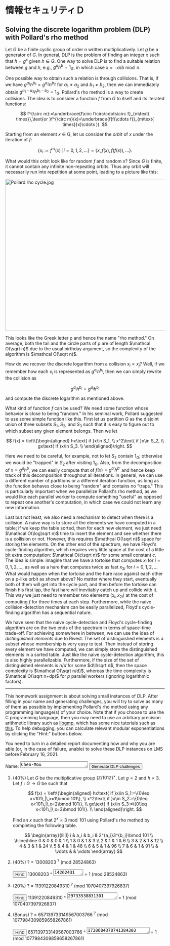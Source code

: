 # 情報セキュリティＤ

## Solving the discrete logarithm problem (DLP) with Pollard's rho method

Let $G$ be a finite cyclic group of order n written multiplicatively.  Let $g$
be a generator of $G$.  In general, DLP is the problem of finding an integer $x$
such that $h=g^x$ given $h\in G$.  One way to solve DLP is to find a suitable
relation between $g$ and $h$, e.g., $g^ah^b=1_G$, in which case $x=−a/b\bmod n$.

One possible way to obtain such a relation is through collisions.  That is, if
we have $g^{a_1}h^{b_1}=g^{a_2}h^{b_2}$ for $a_1\neq a_2$ and $b_1\neq b_2$,
then we can immediately obtain $g^{a_1−a_2}h^{b_1−b_2}=1_G$.  Pollard's rho
method is a way to create collisions.  The idea is to consider a function $f$
from $G$ to itself and its iterated functions:

$$ f^{\circ m}:=\underbrace{f\circ f\circ\cdots\circ f}_{m\text{
times}},\text{or }f^{\circ m}(x)=\underbrace{f(f(\cdots f(}_{m\text{
times}}x)\cdots )). $$

Starting from an element $x$ ∈ G, let us consider the *orbit* of $x$ under the
iteration of $f$:

$$ \left\{x_i:=f^{\circ
i}(x)\,\middle|\,i=0,1,2,\ldots\right\}=\left\{x,f(x),f(f(x)),\ldots\right\}. $$

What would this orbit look like for random $f$ and random $x$?  Since $G$ is
finite, it cannot contain any infinite non-repeating orbits.  Thus any orbit
will necessarily run into repetition at some point, leading to a picture like
this:

<img src="https://upload.wikimedia.org/wikipedia/commons/4/47/Pollard_rho_cycle.jpg" alt="Pollard rho cycle.jpg" height="480" width="520">

This looks like the Greek letter ρ and hence the name "rho method."  On average,
both the tail and the circle parts of ρ are of length $\mathcal O(\sqrt n)$ due
to the usual birthday argument, so the complexity of the algorithm is $\mathcal O(\sqrt n)$. 

How do we recover the discrete logarithm from a collision $x_i=x_j$?  Well, if
we remember how each $x_i$ is represented as $g^{a_i}h^{b_i}$, then we can
simply rewrite the collision as

$$ g^{a_i}h^{b_i}=g^{a_j}h^{b_j} $$

and compute the discrete logarithm as mentioned above.

What kind of function $f$ can be used?  We need some function whose behavior is
close to being "random."  In his seminal work, Pollard suggested to use some
simple function like this.  First let us partition $G$ as the disjoint union of
three subsets $S_1$, $S_2$, and $S_3$ such that it is easy to figure out to
which subset any given element belongs.  Then we let

$$ f(x) = \left\{\begin{aligned}
hx\text{ if }x\in S_1, \\
x^2\text{ if }x\in S_2, \\
gx\text{ if }x\in S_3. \\
\end{aligned}\right. $$

Here we need to be careful, for example, not to let $S_2$ contain $1_G$;
otherwise we would be "trapped" in $S_2$ after visiting $1_G$.  Also, from the
decomposition of $x=g^ah^b$, we can easily compute that of $f(x)=g^{a'}h^{b'}$
and hence keep track of this decomposition throughout all iterations.  In
general, we can use a different number of partitions or a different iteration
function, as long as the function behaves close to being "random" and contains
no "traps."  This is particularly important when we parallelize Pollard's rho
method, as we would like each parallel worker to compute something "useful" as
opposed to repeat one another's computation, in which case we could not learn
any new information.

Last but not least, we also need a mechanism to detect when there is a
collision.  A naive way is to store all the elements we have computed in a
table; if we keep the table sorted, then for each new element, we just need
$\mathcal O(\log\sqrt n)$ time to insert the element and see whether there is a
collision or not.  However, this requires $\mathcal O(\sqrt n)$ space for
storing the elements.  On the other end of the spectrum, we have Floyd's
cycle-finding algorithm, which requires very little space at the cost of a
little bit extra computation: $\mathcal O(c\sqrt n)$ for some small constant
$c$.  The idea is simple: imagine that we have a tortoise that computes $x_i$
for $i=0,1,2,\ldots$, as well as a hare that computes twice as fast $x_{2i}$ for
$i=0,1,2,\ldots$  What would happen when the tortoise and the hare race against
each other on a ρ-like orbit as shown above?  No matter where they start,
eventually both of them will get into the cycle part, and then before the
tortoise can finish his first lap, the fast hare will inevitably catch up and
collide with it.  This way we just need to remember two elements $(x_i,x_{2i})$
at the cost of computing $f$ for three times at each step.  Furthermore, while
the naive collision-detection mechanism can be easily parallelized, Floyd's
cycle-finding algorithm has a sequential nature.

We have seen that the naive cycle-detection and Floyd's cycle-finding algorithm
are on the two ends of the spectrum in terms of space-time trade-off.  For
achieving somewhere in between, we can use the idea of *distinguished elements*
due to Rivest.  The set of distinguished elements is a subset whose membership
is very easy to test.  Then instead of storing every element we have computed,
we can simply store the distinguished elements in a sorted table.  Just like the
naive cycle-detection algorithm, this is also highly parallelizable.
Furthermore, if the size of the set of distinguished elements is $n/d$ for some
$d\ll\sqrt n$, then the space complexity is $\mathcal O(\sqrt n/d)$, whereas the
time complexity is $\mathcal O(\sqrt n+dp)$ for $p$ parallel workers (ignoring
logarithmic factors).

---

This homework assignment is about solving small instances of DLP.  After filling
in your name and generating challenges, you will try to solve as many of them as
possible by implementing Pollard's rho method using any programming language(s)
of your choice.  Note that if you choose to use the C programming language, then
you may need to use an arbitrary precision arithmetic library such as
[libgmp](https://gmplib.org/), which has some nice tutorials such as
[this](https://home.cs.colorado.edu/~srirams/courses/csci2824-spr14/gmpTutorial.html).
To help debugging, you can calculate relevant modular exponentiations by
clicking the "Hint:" buttons below.

You need to turn in a detailed report documenting how and why you are able (or,
in the case of failure, unable) to solve these DLP instances on LMS before
February 16, 2021.

Name: <textarea id="name" rows="1" cols="24">Chen-Mou Cheng</textarea> <button
type="button" onclick="generate_challenges()">Generate DLP challenges</button>

1. (40%) Let $G$ be the multiplicative group $(\mathbb Z/101\mathbb Z)^\times$.
   Let $g=2$ and $h=3$.  Let $f:G\rightarrow G$ be such that

   $$ f(x) = \left\{\begin{aligned}
   hx\text{ if }x\in S_1:=\{0\leq x<101\,|\,x=1\bmod 101\}, \\
   x^2\text{ if }x\in S_2:=\{0\leq x<101\,|\,x=2\bmod 101\}, \\
   gx\text{ if }x\in S_3:=\{0\leq x<101\,|\,x=3\bmod 101\}. \\
   \end{aligned}\right. $$

   Find an $x$ such that $2^x=3\bmod 101$ using Pollard's rho method by
   completing the following table.

   $$ \begin{array}{lll|l}
   i & a_i & b_i & 2^{a_i}3^{b_i}\bmod 101 \\ \hline\hline
   0 & 0 & 0 & 1 \\
   1 & 0 & 1 & 3 \\
   2 & 1 & 1 & 6 \\
   3 & 2 & 1 & 12 \\
   4 & 3 & 1 & 24 \\
   5 & 4 & 1 & 48 \\
   6 & 5 & 1 & 96 \\
   7 & 6 & 1 & 91 \\
   & \vdots & & \vdots
   \end{array} $$

2. (40%) <span id="h1">?</span> = 13008203 <sup>?</sup> (mod 28524863)
   <p><button type="button"
   onclick="modular_exponentiate('base1','exp1','mod1','res1')">Hint:</button>
   <span id="base1">13008203</span> ^ <textarea id="exp1" rows="1"
   cols="9">14262431</textarea> = <span id="res1">1</span> (mod <span
   id="mod1">28524863</span>)
3. (20%) <span id="h2">?</span> = 11391220849310 <sup>?</sup> (mod
   1070407397926837)
   <p><button type="button"
   onclick="modular_exponentiate('base2','exp2','mod2','res2')">Hint:</button>
   <span id="base2">11391220849310</span> ^ <textarea id="exp2" rows="1"
   cols="17">29733538831301</textarea> = <span id="res2">1</span> (mod <span
   id="mod2">1070407397926837</span>)
4. (Bonus) <span id="h3">?</span> = 657139733149567003766 <sup>?</sup> (mod
   1077984309859658267861)
   <p><button type="button"
   onclick="modular_exponentiate('base3','exp3','mod3','res3')">Hint:</button>
   <span id="base3">657139733149567003766</span> ^ <textarea id="exp3" rows="1"
   cols="22">1738684370741384303</textarea> = <span id="res3">1</span> (mod <span
   id="mod3">1077984309859658267861</span>)

<script type="text/javascript" charset="utf-8" src="https://cdn.mathjax.org/mathjax/latest/MathJax.js?config=TeX-AMS-MML_HTMLorMML, https://vincenttam.github.io/javascripts/MathJaxLocal.js"></script>
<script type="text/javascript" src="./biginteger.js"></script>
<script type="text/javascript" src="./script.js"></script>
